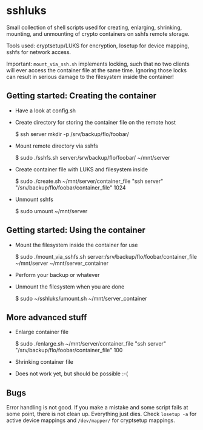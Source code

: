 sshluks
=======

Small collection of shell scripts used for creating, enlarging, shrinking, mounting,
and unmounting of crypto containers on sshfs remote storage.

Tools used: cryptsetup/LUKS for encryption, losetup for device mapping, sshfs for network access.

Important: `mount_via_ssh.sh` implements locking, such that no two clients will ever access the container
file at the same time. Ignoring those locks can result in serious damage to the filesystem inside the container!

Getting started: Creating the container
---------------------------------------

* Have a look at config.sh

* Create directory for storing the container file on the remote host

    $ ssh server mkdir -p /srv/backup/flo/foobar/

* Mount remote directory via sshfs

    $ sudo ./sshfs.sh server:/srv/backup/flo/foobar/ ~/mnt/server

* Create container file with LUKS and filesystem inside

    $ sudo ./create.sh ~/mnt/server/container_file "ssh server" "/srv/backup/flo/foobar/container_file" 1024

* Unmount sshfs

    $ sudo umount ~/mnt/server

Getting started: Using the container
------------------------------------

* Mount the filesystem inside the container for use

    $ sudo ./mount_via_sshfs.sh server:/srv/backup/flo/foobar/container_file ~/mnt/server ~/mnt/server_container

* Perform your backup or whatever

* Unmount the filesystem when you are done

    $ sudo ~/sshluks/umount.sh ~/mnt/server_container

More advanced stuff
-------------------

* Enlarge container file

    $ sudo ./enlarge.sh ~/mnt/server/container_file "ssh server" "/srv/backup/flo/foobar/container_file" 100

* Shrinking container file
 * Does not work yet, but should be possible :-(

Bugs
----

Error handling is not good. If you make a mistake and some script fails at some point,
there is not clean up. Everything just dies. Check `losetup -a` for active device mappings
and `/dev/mapper/` for cryptsetup mappings.
